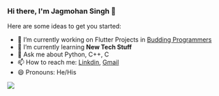 ### Hi there, I'm Jagmohan Singh 👋

Here are some ideas to get you started:

- 🔭 I’m currently working on Flutter Projects in  [Budding Programmers](https://buddingprogrammers.com/) 
- 🌱 I’m currently learning **New Tech Stuff**
- 💬 Ask me about Python, C++, C
- 📫 How to reach me: [Linkdin](https://www.linkedin.com/in/jagmohan-singh-6102a117b/), [Gmail](jmsingh6871@gmail.com)
- 😄 Pronouns: He/His

![](https://github-readme-stats.vercel.app/api?username=jmsingh6871&&show_icons=true&title_color=ffffff&icon_color=bb2acf&text_color=daf7dc&bg_color=151515)
